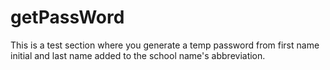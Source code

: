 # getPassWord
This is a test section where you generate a temp password from first name initial and last name added to the school name's abbreviation. 

